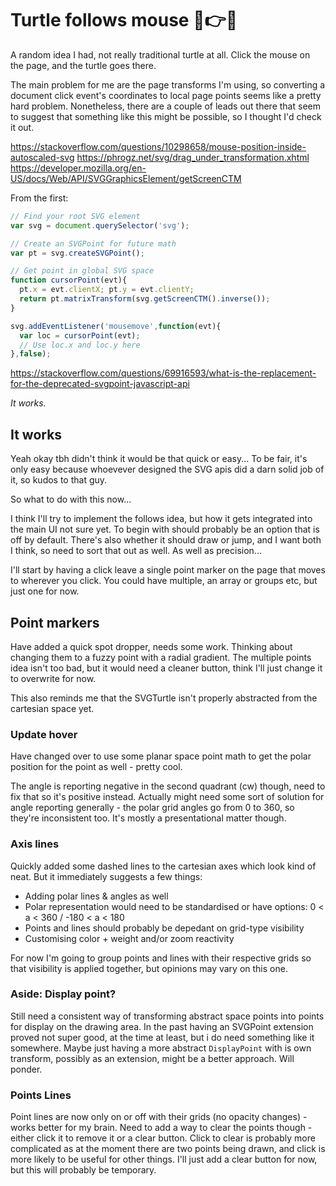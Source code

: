Turtle follows mouse 🐢👉🐭
===========================


A random idea I had, not really traditional turtle at all.
Click the mouse on the page, and the turtle goes there.

The main problem for me are the page transforms I'm using, so converting a document click event's coordinates to local page points seems like a pretty hard problem.
Nonetheless, there are a couple of leads out there that seem to suggest that something like this might be possible, so I thought I'd check it out.


https://stackoverflow.com/questions/10298658/mouse-position-inside-autoscaled-svg
https://phrogz.net/svg/drag_under_transformation.xhtml
https://developer.mozilla.org/en-US/docs/Web/API/SVGGraphicsElement/getScreenCTM


From the first:
```js
// Find your root SVG element
var svg = document.querySelector('svg');

// Create an SVGPoint for future math
var pt = svg.createSVGPoint();

// Get point in global SVG space
function cursorPoint(evt){
  pt.x = evt.clientX; pt.y = evt.clientY;
  return pt.matrixTransform(svg.getScreenCTM().inverse());
}

svg.addEventListener('mousemove',function(evt){
  var loc = cursorPoint(evt);
  // Use loc.x and loc.y here
},false);
```


https://stackoverflow.com/questions/69916593/what-is-the-replacement-for-the-deprecated-svgpoint-javascript-api



*It works.*


It works
--------

Yeah okay tbh didn't think it would be that quick or easy...
To be fair, it's only easy because whoevever designed the SVG apis did a darn solid job of it, so kudos to that guy.

So what to do with this now...

I think I'll try to implement the follows idea, but how it gets integrated into the main UI not sure yet.
To begin with should probably be an option that is off by default.
There's also whether it should draw or jump, and I want both I think, so need to sort that out as well.
As well as precision...

I'll start by having a click leave a single point marker on the page that moves to wherever you click.
You could have multiple, an array or groups etc, but just one for now.


Point markers
-------------

Have added a quick spot dropper, needs some work.
Thinking about changing them to a fuzzy point with a radial gradient.
The multiple points idea isn't too bad, but it would need a cleaner button, think I'll just change it to overwrite for now.

This also reminds me that the SVGTurtle isn't properly abstracted from the cartesian space yet.


### Update hover

Have changed over to use some planar space point math to get the polar position for the point as well - pretty cool.

The angle is reporting negative in the second quadrant (cw) though, need to fix that so it's positive instead.
Actually might need some sort of solution for angle reporting generally - the polar grid angles go from 0 to 360, so they're inconsistent too.
It's mostly a presentational matter though.


### Axis lines

Quickly added some dashed lines to the cartesian axes which look kind of neat.
But it immediately suggests a few things:
* Adding polar lines & angles as well
* Polar representation would need to be standardised or have options: 0 < a < 360 / -180 < a < 180
* Points and lines should probably be depedant on grid-type visibility
* Customising color + weight and/or zoom reactivity

For now I'm going to group points and lines with their respective grids so that visibility is applied together, but opinions may vary on this one.


### Aside: Display point?

Still need a consistent way of transforming abstract space points into points for display on the drawing area.
In the past having an SVGPoint extension proved not super good, at the time at least, but i do need something like it somewhere.
Maybe just having a more abstract `DisplayPoint` with is own transform, possibly as an extension, might be a better approach.
Will ponder.


### Points Lines

Point lines are now only on or off with their grids (no opacity changes) - works better for my brain.
Need to add a way to clear the points though - either click it to remove it or a clear button.
Click to clear is probably more complicated as at the moment there are two points being drawn, and click is more likely to be useful for other things.
I'll just add a clear button for now, but this will probably be temporary.



